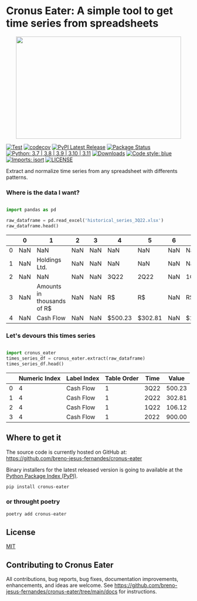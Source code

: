 # Cronus Eater: A simple tool to get time series from spreadsheets

<div align="center">
  <img width="450" height="278" src="https://raw.githubusercontent.com/breno-jesus-fernandes/cronus-eater/main/docs/img/cronus-eater-logo.png"><br>
</div>

[![Test](https://github.com/breno-jesus-fernandes/cronus-eater/actions/workflows/test.yaml/badge.svg)](https://github.com/breno-jesus-fernandes/cronus-eater/actions/workflows/test.yaml)
[![codecov](https://codecov.io/gh/breno-jesus-fernandes/cronus-eater/branch/main/graph/badge.svg?token=KDEDMQ6B2E)](https://codecov.io/gh/breno-jesus-fernandes/cronus-eater)
[![PyPI Latest Release](https://img.shields.io/pypi/v/cronus-eater.svg)](https://pypi.org/project/cronus-eater/)
[![Package Status](https://img.shields.io/pypi/status/cronus-eater.svg)](https://pypi.org/project/cronus-eater/)
[![Python: 3.7 | 3.8 | 3.9 | 3.10 | 3.11](https://img.shields.io/badge/Python-3.7%20%7C%203.8%20%7C%203.9%20%7C%203.10%20%7C%203.11-blue.svg)](https://pypi.org/project/cronus-eater/)
[![Downloads](https://static.pepy.tech/badge/cronus-eater)](https://pepy.tech/project/cronus-eater)
[![Code style: blue](https://img.shields.io/badge/code%20style-blue-blue.svg)](https://github.com/grantjenks/blue)
[![Imports: isort](https://img.shields.io/badge/%20imports-isort-%231674b1?style=flat&labelColor=ef8336)](https://pycqa.github.io/isort/) 
[![LICENSE](https://img.shields.io/badge/license-MIT-green.svg)](https://github.com/breno-jesus-fernandes/cronus-eater/blob/main/LICENSE)

Extract and normalize time series from any spreadsheet with differents patterns.


### Where is the data I want?

```python

import pandas as pd

raw_dataframe = pd.read_excel('historical_series_3Q22.xlsx')
raw_dataframe.head()

```

|     | 0   | 1                          | 2   | 3   | 4       | 5       | 6   | 7       | 8       | 9   |
| --- | --- | -------------------------- | --- | --- | ------- | ------- | --- | ------- | ------- | --- |
| 0   | NaN | NaN                        | NaN | NaN | NaN     | NaN     | NaN | NaN     | NaN     | NaN |
| 1   | NaN | Holdings Ltd.              | NaN | NaN | NaN     | NaN     | NaN | NaN     | NaN     | NaN |
| 2   | NaN | NaN                        | NaN | NaN | 3Q22    | 2Q22    | NaN | 1Q22    | 2022    | NaN |
| 3   | NaN | Amounts in thousands of R$ | NaN | NaN | R$      | R$      | NaN | R$      | R$      | NaN |
| 4   | NaN | Cash Flow                  | NaN | NaN | $500.23 | $302.81 | NaN | $106.12 | $900.00 | NaN |

### Let's devours this times series  

```python

import cronus_eater
times_series_df = cronus_eater.extract(raw_dataframe)
times_series_df.head()

```


|     | Numeric Index | Label Index | Table Order | Time | Value  |
| --- | ------------- | ----------- | ----------- | ---- | ------ |
| 0   | 4             | Cash Flow   | 1           | 3Q22 | 500.23 |
| 1   | 4             | Cash Flow   | 1           | 2Q22 | 302.81 |
| 2   | 4             | Cash Flow   | 1           | 1Q22 | 106.12 |
| 3   | 4             | Cash Flow   | 1           | 2022 | 900.00 |


## Where to get it

The source code is currently hosted on GitHub at: <https://github.com/breno-jesus-fernandes/cronus-eater>

Binary installers for the latest released version is going to available at the [Python Package Index (PyPI)](https://pypi.org/project/cronus-eater).


```sh
pip install cronus-eater
```
### or throught poetry

```sh
poetry add cronus-eater
```

## License

[MIT](https://github.com/breno-jesus-fernandes/cronus-eater/blob/main/LICENSE)

## Contributing to Cronus Eater
All contributions, bug reports, bug fixes, documentation improvements, enhancements, and ideas are welcome. See https://github.com/breno-jesus-fernandes/cronus-eater/tree/main/docs for instructions.



 